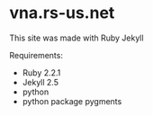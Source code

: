 vna.rs-us.net
=============
This site was made with Ruby Jekyll

Requirements:
- Ruby 2.2.1
- Jekyll 2.5
- python
- python package pygments